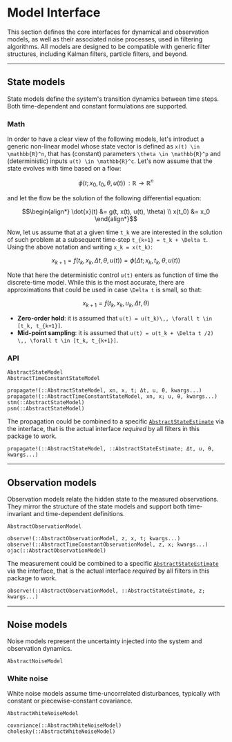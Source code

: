 # Model Interface

This section defines the core interfaces for dynamical and observation models, as well as 
their associated noise processes, used in filtering algorithms. All models are designed to 
be compatible with generic filter structures, including Kalman filters, particle filters, 
and beyond.

----

## State models

State models define the system's transition dynamics between time steps. 
Both time-dependent and constant formulations are supported.  

### Math

In order to have a clear view of the following models, let's introduct a generic non-linear 
model whose state vector is defined as ``x(t) \in \mathbb{R}^n``, that has (constant) parameters 
``\theta \in \mathbb{R}^p`` and (deterministic) inputs ``u(t) \in \mathbb{R}^c``.
Let's now assume that the state evolves with time based on a flow:

```math
\phi(t; x_0, t_0, \theta, u(t)) \, : \mathbb{R}  \to \mathbb{R}^n
```

and let the flow be the solution of the following differential equation:

```math
\begin{align*}
    \dot{x}(t) &= g(t, x(t), u(t), \theta) \\ 
    x(t_0) &= x_0
\end{align*}
```

Now, let us assume that at a given time ``t_k`` we are interested in the solution of such problem 
at a subsequent time-step ``t_{k+1} = t_k + \Delta t``. Using the above notation and writing 
``x_k = x(t_k)``:

```math
    x_{k+1} = f(t_k, x_k, \Delta t, \theta, u(t)) = \phi(\Delta t; x_k, t_k, \theta, u(t))
```

Note that here the deterministic control ``u(t)`` enters as function of time the discrete-time 
model. While this is the most accurate, there are approximations that could be used in case 
``\Delta t`` is small, so that:

```math
    x_{k+1} = f(t_k, x_k, u_k, \Delta t, \theta)
```

- **Zero-order hold**: it is assumed that ``u(t) = u(t_k)\,, \forall t \in [t_k, t_{k+1}]``.
- **Mid-point sampling**: it is assumed that ``u(t) = u(t_k + \Delta t /2) \,, \forall t \in [t_k, t_{k+1}]``.

### API 

```@docs
AbstractStateModel
AbstractTimeConstantStateModel
```

```@docs
propagate!(::AbstractStateModel, xn, x, t; Δt, u, θ, kwargs...)
propagate!(::AbstractTimeConstantStateModel, xn, x; u, θ, kwargs...)
stm(::AbstractStateModel)
psm(::AbstractStateModel)
```

The propagation could be combined to a specific [`AbstractStateEstimate`](@ref) via the 
interface, that is the actual interface *required* by all filters in this package to work.

```@docs
propagate!(::AbstractStateModel, ::AbstractStateEstimate; Δt, u, θ, kwargs...)
```

----

## Observation models

Observation models relate the hidden state to the measured observations. 
They mirror the structure of the state models and support both time-invariant and 
time-dependent definitions.

```@docs
AbstractObservationModel
```

```@docs
observe!(::AbstractObservationModel, z, x, t; kwargs...)
observe!(::AbstractTimeConstantObservationModel, z, x; kwargs...)
ojac(::AbstractObservationModel)
```

The measurement could be combined to a specific [`AbstractStateEstimate`](@ref) via the 
interface, that is the actual interface *required* by all filters in this package to work.

```@docs
observe!(::AbstractObservationModel, ::AbstractStateEstimate, z; kwargs...)
```

----

## Noise models

Noise models represent the uncertainty injected into the system and observation dynamics. 

```@docs
AbstractNoiseModel
```

### White noise

White noise models assume time-uncorrelated disturbances, typically with constant or 
piecewise-constant covariance.

```@docs
AbstractWhiteNoiseModel
```

```@docs
covariance(::AbstractWhiteNoiseModel)
cholesky(::AbstractWhiteNoiseModel)
```
